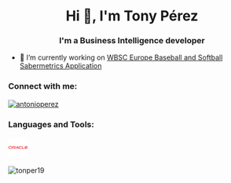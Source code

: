<h1 align="center">Hi 👋, I'm Tony Pérez</h1>
<h3 align="center">I'm a Business Intelligence developer</h3>

- 🔭 I’m currently working on [WBSC Europe Baseball and Softball Sabermetrics Application](https://github.com/tonper19/ballgame)

<h3 align="left">Connect with me:</h3>
<p align="left">
<a href="https://linkedin.com/in/antonioperez" target="blank"><img align="center" src="https://raw.githubusercontent.com/rahuldkjain/github-profile-readme-generator/master/src/images/icons/Social/linked-in-alt.svg" alt="antonioperez" height="30" width="40" /></a>
</p>

<h3 align="left">Languages and Tools:</h3>
<p align="left"> <a href="https://www.oracle.com/" target="_blank" rel="noreferrer"> <img src="https://raw.githubusercontent.com/devicons/devicon/master/icons/oracle/oracle-original.svg" alt="oracle" width="40" height="40"/> </a> </p>

<p><img align="center" src="https://github-readme-stats.vercel.app/api/top-langs?username=tonper19&show_icons=true&locale=en&layout=compact" alt="tonper19" /></p>

